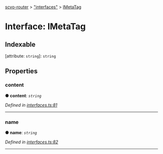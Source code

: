[scvo-router](../README.md) > ["interfaces"](../modules/_interfaces_.md) > [IMetaTag](../interfaces/_interfaces_.imetatag.md)



# Interface: IMetaTag

## Indexable

\[attribute: `string`\]:&nbsp;`string`

## Properties
<a id="content"></a>

###  content

**●  content**:  *`string`* 

*Defined in [interfaces.ts:81](https://github.com/scvodigital/scvo-router/blob/cf1da63/src/interfaces.ts#L81)*





___

<a id="name"></a>

###  name

**●  name**:  *`string`* 

*Defined in [interfaces.ts:82](https://github.com/scvodigital/scvo-router/blob/cf1da63/src/interfaces.ts#L82)*





___


